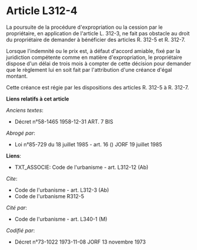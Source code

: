 # Article L312-4

La poursuite de la procédure d'expropriation ou la cession par le propriétaire, en application de l'article L. 312-3, ne fait
pas obstacle au droit du propriétaire de demander à bénéficier des articles R. 312-5 et R. 312-7.

Lorsque l'indemnité ou le prix est, à défaut d'accord amiable, fixé par la juridiction compétente comme en matière
d'expropriation, le propriétaire dispose d'un délai de trois mois à compter de cette décision pour demander que le règlement
lui en soit fait par l'attribution d'une créance d'égal montant.

Cette créance est régie par les dispositions des articles R. 312-5 à R. 312-7.

**Liens relatifs à cet article**

_Anciens textes_:

  - Décret n°58-1465 1958-12-31 ART. 7 BIS

_Abrogé par_:

  - Loi n°85-729 du 18 juillet 1985 - art. 16 () JORF 19 juillet 1985

**Liens**:

  - TXT_ASSOCIE: Code de l'urbanisme - art. L312-12 (Ab)

_Cite_:

  - Code de l'urbanisme - art. L312-3 (Ab)
  - Code de l'urbanisme R312-5

_Cité par_:

  - Code de l'urbanisme - art. L340-1 (M)

_Codifié par_:

  - Décret n°73-1022 1973-11-08 JORF 13 novembre 1973
